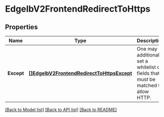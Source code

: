 # EdgelbV2FrontendRedirectToHttps

## Properties
Name | Type | Description | Notes
------------ | ------------- | ------------- | -------------
**Except** | [**[]EdgelbV2FrontendRedirectToHttpsExcept**](EdgelbV2Frontend_redirectToHttps_except.md) | One may additionally set a whitelist of fields that must be matched to allow HTTP. | [optional] 

[[Back to Model list]](../README.md#documentation-for-models) [[Back to API list]](../README.md#documentation-for-api-endpoints) [[Back to README]](../README.md)


